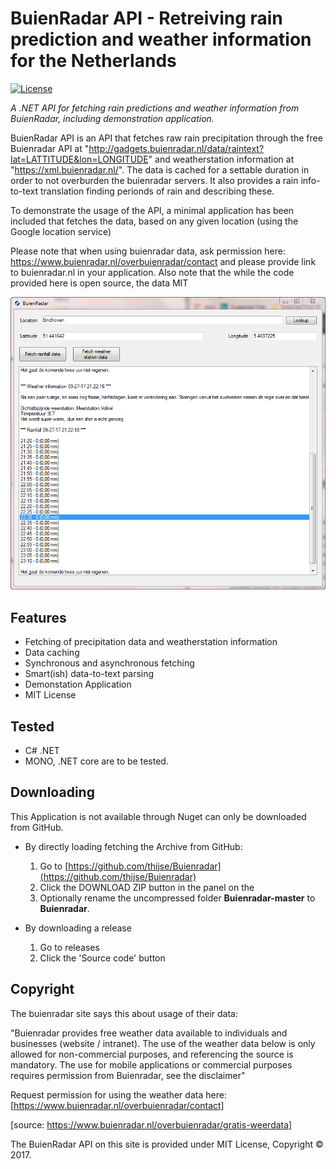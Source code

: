 BuienRadar API - Retreiving rain prediction and weather information for the Netherlands
====================

[![License](https://img.shields.io/badge/license-MIT%20License-blue.svg)](http://doge.mit-license.org)

*A .NET API for fetching rain predictions and weather information from BuienRadar, including demonstration application.*

BuienRadar API is an API that fetches raw rain precipitation through the free Buienradar API at "http://gadgets.buienradar.nl/data/raintext?lat=LATTITUDE&lon=LONGITUDE" and weatherstation information at "https://xml.buienradar.nl/". The data is cached for a settable duration in order to not overburden the buienradar servers. It also provides a rain info-to-text translation finding perionds of rain and describing these.

To demonstrate the usage of the API, a minimal application has been included that fetches the data, based on any given location (using the Google location service)

Please note that when using buienradar data, ask permission here: https://www.buienradar.nl/overbuienradar/contact and please provide link to buienradar.nl in your application. Also note that the while the code provided here is open source, the data MIT 

![Screenshot of Buienradar applicaton](Images/BuienRadar.png)

## Features

* Fetching of precipitation data and weatherstation information
* Data caching 
* Synchronous and asynchronous fetching
* Smart(ish) data-to-text parsing
* Demonstation Application
* MIT License

## Tested  

* C# .NET
* MONO, .NET core are to be tested. 

## Downloading

This Application is not available through Nuget can only be downloaded from GitHub. 

- By directly loading fetching the Archive from GitHub: 
  1. Go to [https://github.com/thijse/Buienradar](https://github.com/thijse/Buienradar)
  2. Click the DOWNLOAD ZIP button in the panel on the
  3. Optionally rename the uncompressed folder **Buienradar-master** to **Buienradar**.

- By downloading a release
  1. Go to releases
  2. Click the 'Source code' button


## Copyright

The buienradar site says this about usage of their data:

"Buienradar provides free weather data available to individuals and businesses (website / intranet). The use of the weather data below is only allowed for non-commercial purposes, and referencing the source is mandatory. The use for mobile applications or commercial purposes requires permission from Buienradar, see  the disclaimer"

Request permission for using the weather data here: [https://www.buienradar.nl/overbuienradar/contact]

[source: https://www.buienradar.nl/overbuienradar/gratis-weerdata]

The BuienRadar API on this site is provided under MIT License, Copyright © 2017.

